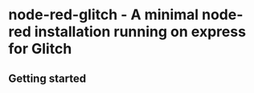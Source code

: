 # node-red-glitch - A minimal node-red installation running on express for Glitch

## Getting started

